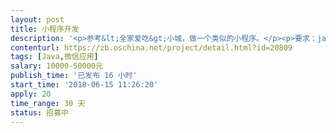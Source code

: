 ```yaml
---                
layout: post       
title: 小程序开发           
description: '<p>参考&lt;全家爱吃&gt;小城，做一个类似的小程序。</p><p>要求：java后台</p><p>工期：1个月</p>'     
contenturl: https://zb.oschina.net/project/detail.html?id=20809      
tags: [Java,微信应用]            
salary: 10000-50000元          
publish_time: '已发布 16 小时'         
start_time: '2018-06-15 11:26:20'           
apply: 20                   
time_range: 30 天              
status: 招募中                  
---                 
```

